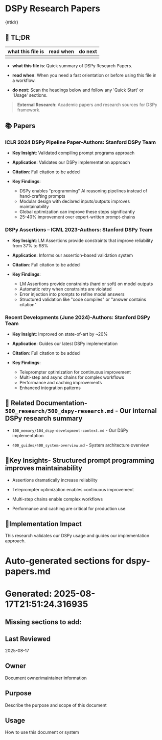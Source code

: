 <!-- CONTEXT_REFERENCE: 400_guides/400_cursor-context-engineering-guide.md -->
<!-- MODULE_REFERENCE: 400_guides/400_integration-patterns-guide.md -->
<!-- MODULE_REFERENCE: 400_guides/400_system-overview.md -->

# DSPy Research Papers

{#tldr}

## 🔎 TL;DR

| what this file is | read when | do next |
|---|---|---|
|  |  |  |

- **what this file is**: Quick summary of DSPy Research Papers.

- **read when**: When you need a fast orientation or before using this file in a workflow.

- **do next**: Scan the headings below and follow any 'Quick Start' or 'Usage' sections.

> **External Research**: Academic papers and research sources for DSPy framework.

## 📚 **Papers**

### **ICLR 2024 DSPy Pipeline Paper**-**Authors**: Stanford DSPy Team

- **Key Insight**: Validated compiling prompt programs approach

- **Application**: Validates our DSPy implementation approach

- **Citation**: Full citation to be added

- **Key Findings**:
  - DSPy enables "programming" AI reasoning pipelines instead of hand-crafting prompts
  - Modular design with declared inputs/outputs improves maintainability
  - Global optimization can improve these steps significantly
  - 25-40% improvement over expert-written prompt-chains

### **DSPy Assertions – ICML 2023**-**Authors**: Stanford DSPy Team

- **Key Insight**: LM Assertions provide constraints that improve reliability from 37% to 98%

- **Application**: Informs our assertion-based validation system

- **Citation**: Full citation to be added

- **Key Findings**:
  - LM Assertions provide constraints (hard or soft) on model outputs
  - Automatic retry when constraints are violated
  - Error injection into prompts to refine model answers
  - Structured validation like "code compiles" or "answer contains citation"

### **Recent Developments (June 2024)**-**Authors**: Stanford DSPy Team

- **Key Insight**: Improved on state-of-art by ~20%

- **Application**: Guides our latest DSPy implementation

- **Citation**: Full citation to be added

- **Key Findings**:
  - Teleprompter optimization for continuous improvement
  - Multi-step and async chains for complex workflows
  - Performance and caching improvements
  - Enhanced integration patterns

## 🔗 **Related Documentation**- `500_research/500_dspy-research.md` - Our internal DSPy research summary

- `100_memory/104_dspy-development-context.md` - Our DSPy implementation

- `400_guides/400_system-overview.md` - System architecture overview

## 📖**Key Insights**- Structured prompt programming improves maintainability

- Assertions dramatically increase reliability

- Teleprompter optimization enables continuous improvement

- Multi-step chains enable complex workflows

- Performance and caching are critical for production use

## 🎯**Implementation Impact**

This research validates our DSPy usage and guides our implementation approach.

<!-- README_AUTOFIX_START -->
# Auto-generated sections for dspy-papers.md
# Generated: 2025-08-17T21:51:24.316935

## Missing sections to add:

## Last Reviewed

2025-08-17

## Owner

Document owner/maintainer information

## Purpose

Describe the purpose and scope of this document

## Usage

How to use this document or system

<!-- README_AUTOFIX_END -->
